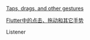 [Taps, drags, and other gestures](https://flutter.dev/docs/development/ui/advanced/gestures)


[Flutter中的点击、拖动和其它手势](https://flutterchina.club/gestures/)

Listener